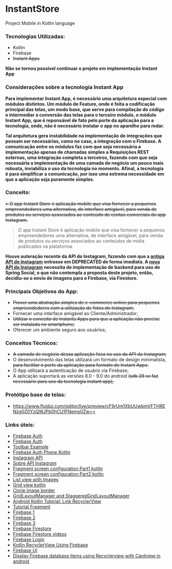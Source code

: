 # InstantStore
Project Mobile in Kotlin language

### Tecnologias Utilizadas: 
- Kotlin
- Firebase
- ~~Instant Apps~~

**Não se tornou possível continuar o projeto em implementação Instant App**

### Considerações sobre a tecnologia Instant App
**Para implementar Instant App, é necessário uma arquitetura especial com módulos distintos. Um módulo de Feature, onde é feita a codificação principal das telas, um modo base, que serve para compilação do código e intermediar a conversão das telas para o terceiro módulo, o módulo Instant App, que é reponsável de fato pelo porte da aplicação para a tecnologia, onde, não é necessário instalar o app no aparelho para rodar.**

**Tal arquitetura gera instabilidade na implementação de integrações que possam ser necessárias, como no caso, a integração com o Firebase. A comunicação entre os módulos faz com que seja necessária a implementação apenas de chamadas simples a Requisições REST externas, uma integração completa a terceiros, fazendo com que seja necessária a implementação de uma camada de negócio um pouco mais robusta, inviabiliza o uso da tecnologia no momento. Afinal, a tecnologia é para simplificar a comunicação, por isso uma extrema necessidade em que a aplicação seja puramente simples.**

### Conceito:
 ~~> O app Instant Store é aplicação mobile que visa fornecer a pequenos empreendedores uma alternativa, de interface amigável, para venda de produtos ou serviços associados ao conteúdo de contas comerciais do app Instagram.~~
 > O app Instant Store é aplicação mobile que visa fornecer a pequenos empreendedores uma alternativa, de interface amigável, para venda de produtos ou serviços associados ao conteúdos de mídia publicados na plataforma.
 
 **Houve auteração recente da API do Instagram, fazendo com que a [antiga API do Instagram](https://www.instagram.com/developer/) entrasse em DEPRECATED de forma imediata. A [nova API do Instagram](https://developers.facebook.com/docs/instagram-api/) necessita de implementação de backend para uso de Spring Social, o que não contempla a proposta deste projeto, então, decidiu-se o envio de imagens para o Firebase, via Firestore.**
  
### Principais Objetivos do App:
- ~~Prover uma abstração simples de e-commerce online para pequenos empreendedores com a utilização de fotos do Instagram;~~
- Fornecer uma interface amigável ao Cliente/Administrador;
- ~~Utilizar o conceito de Instants Apps para que a aplicação não precise ser instalada no smartphone;~~
- Oferecer um ambiente seguro aos usuários;

### Conceitos Técnicos:
- ~~A camada de negócio dessa aplicação foca no uso da API do Instagram;~~
- O desenvolvimento das telas utilizará um formato de design minimalista, ~~para facilitar o porte da aplicação para formato de Instant Apps.~~
- O App utilizará a autenticação de usuário via Firebase;
- A aplicação suportará as versões 8.0 - 9.0 do android ~~(sdk 28 se faz necessário para uso da tecnologia instant app);~~

### Protótipo base de telas:
- https://www.fluidui.com/editor/live/preview/cF9rUm1XbUUwbmVFTHRENzg0Z0YzQWJPb0hCU1FNems0Zw==

### Links úteis:
 - [Firebase Auth](http://www.appsdeveloperblog.com/firebase-authentication-example-kotlin/)
 - [Firebase Auth](https://medium.com/@paul.allies/kotlin-for-android-firebase-auth-275a262d825e)
 - [Toolbar Example](https://android--code.blogspot.com/2018/02/android-kotlin-toolbar-example.html)
 - [Firebase Auth Phone Kotlin](https://www.youtube.com/watch?v=4YM1n0zQ17I)
 - [Instagram API](https://www.instagram.com/developer/endpoints/users/)
 - [Sobre API Instagram](https://stackoverflow.com/questions/10881511/instagram-api-how-to-get-all-user-media)
 - [Fragment screen configuration Part1 kotlin](https://www.youtube.com/watch?v=mAFXFRiJbxw)
 - [Fragment screen configuration Part2 kotlin](https://www.youtube.com/watch?v=6Vpo9I3RcsI)
 - [List view with Images](https://www.youtube.com/watch?v=Ez5l8H-rkUQ)
 - [Grid view kotlin](https://grokonez.com/android/kotlin-gridview-example-show-list-of-items-on-grid-android)
 - [Circle image border](https://github.com/hdodenhof/CircleImageView)
 - [GridLayoutManager and StaggeredGridLayoutManager](https://www.android4dev.com/how-to-use-recyclerview-with-staggeredgridlayoutmanager-android-kotlin/)
 - [Android Kotlin Tutorial: Link RecyclerView](https://www.youtube.com/watch?v=HXz6618Zzn8&list=PLlxmoA0rQ-Lw5k_QCqVl3rsoJOnb_00UV&index=16)
 - [Tutorial Fragment](https://www.raywenderlich.com/361-android-fragments-tutorial-an-introduction-with-kotlin)
 - [Firebase 1](https://firebase.google.com/docs/auth/android/google-signin)
 - [Firebase 2](https://medium.com/@myric.september/authenticate-using-google-sign-in-kotlin-firebase-4490f71d9e44)
 - [Firebase 3](https://www.youtube.com/watch?v=i18IGN3MAbw)
 - [Firebase Firestore](https://grokonez.com/android/kotlin-firestore-example-crud-operations-with-recyclerview-android)
 - [Firebase Firestore videos](https://www.letsbuildthatapp.com/course_video?id=3512)
 - [Firebase Login](https://grokonez.com/android/kotlin-firebase-authentication-how-to-sign-up-sign-in-sign-out-verify-email-android)
 - [Kotlin RecyclerView Using Firebase](https://www.youtube.com/watch?v=5tgL0ujXeFk)
 - [Firebase UI](https://github.com/firebase/FirebaseUI-Android/tree/master/firestore)
 - [Display Firebase database items using Recyclerview with Cardview in android](https://www.mytrendin.com/display-firebase-database-items-recyclerview-cardview/)
  
 
 
